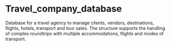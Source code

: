 # Travel_company_database
Database for a travel agency to manage clients, vendors, destinations, flights, hotels, transport and tour sales. The structure supports the handling of complex roundtrips with multiple accommodations, flights and modes of transport.
